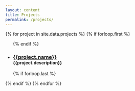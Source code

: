 ```yaml
---
layout: content
title: Projects
permalink: /projects/
---
```

<section class="c-archives">
  <link rel="shortcut icon" href="">
  {% for project in site.data.projects  %}
  {% if forloop.first %}
  <ul class="c-archives__list">
    {% endif %}
    <li class="c-archives__item">
      <h3>
        <a href="{{ project.link | prepend: site.baseurl }}">{{project.name}}</a>
        <br>
        <small>{{project.description}}</small>
      </h3>
    </li>
    {% if forloop.last %}
  </ul>  
  {% endif %}
  {% endfor %}
</section>
